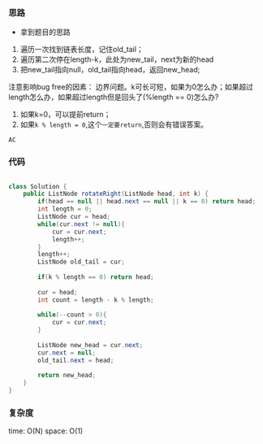 ### 思路

- 拿到题目的思路

1. 遍历一次找到链表长度，记住old_tail；
2. 遍历第二次停在length-k，此处为new_tail，next为新的head
3. 把new_tail指向null，old_tail指向head，返回new_head;

注意影响bug free的因素：
边界问题。k可长可短，如果为0怎么办；如果超过length怎么办，如果超过length但是回头了(%length == 0)怎么办?
1. 如果k=0，可以提前return；
2. 如果`k % length = 0`,这个`一定要return`,否则会有错误答案。

`AC`

### 代码
```java

class Solution {
    public ListNode rotateRight(ListNode head, int k) {
        if(head == null || head.next == null || k == 0) return head;
        int length = 0;
        ListNode cur = head;
        while(cur.next != null){
            cur = cur.next;
            length++;
        }
        length++;
        ListNode old_tail = cur;
        
        if(k % length == 0) return head;
        
        cur = head;
        int count = length - k % length;
        
        while(--count > 0){
            cur = cur.next;
        }
        
        ListNode new_head = cur.next;
        cur.next = null;
        old_tail.next = head;
        
        return new_head;
    }
}
```

### 复杂度

time: O(N)
space: O(1)